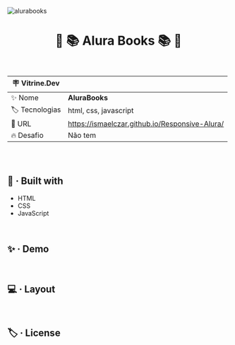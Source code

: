 ![alurabooks](https://user-images.githubusercontent.com/55258483/178596490-768a0e86-13ed-4dd2-9979-c3973c863ac4.png)
  
<h1 align="center" id="sobre">🔵 📚 Alura Books 📚 🔵</h1>


<br>

| :placard: Vitrine.Dev |     |
| -------------  | --- |
| :sparkles: Nome        | **AluraBooks**
| :label: Tecnologias | html, css, javascript
| :rocket: URL         | https://ismaelczar.github.io/Responsive-Alura/
| :fire: Desafio     | Não tem

<!-- Inserir imagem com a #vitrinedev ao final do link -->
![]()
</div>

<br>

## :rocket: · Built with
- HTML
- CSS
- JavaScript

<br>

## :sparkles: · Demo



<br>

## :computer: · Layout


<br>

## :label: · License



<br>
<br>



<br>


